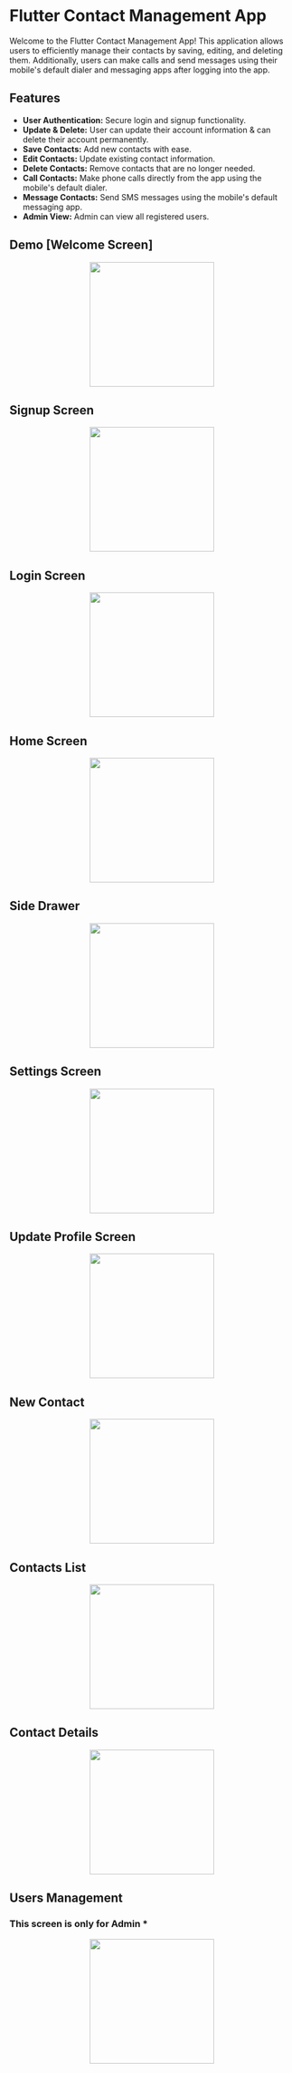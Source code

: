 # Flutter Contact Management App

Welcome to the Flutter Contact Management App! This application allows users to efficiently manage their contacts by saving, editing, and deleting them. Additionally, users can make calls and send messages using their mobile's default dialer and messaging apps after logging into the app.

## Features

- **User Authentication:** Secure login and signup functionality.
- **Update & Delete:** User can update their account information & can delete their account permanently.
- **Save Contacts:** Add new contacts with ease.
- **Edit Contacts:** Update existing contact information.
- **Delete Contacts:** Remove contacts that are no longer needed.
- **Call Contacts:** Make phone calls directly from the app using the mobile's default dialer.
- **Message Contacts:** Send SMS messages using the mobile's default messaging app.
- **Admin View:** Admin can view all registered users.

## Demo [Welcome Screen]
<div align="center">
  <img src="https://github.com/Tashfeen-Chohan/FLUTTER-CONTACT-APP/assets/147094961/453eb806-24fa-41d6-987e-39971d2f6f15" width="220"/>
</div>

## Signup Screen
<div align="center">
  <img src="https://github.com/Tashfeen-Chohan/FLUTTER-CONTACT-APP/assets/147094961/f595af64-3de0-49a3-957d-cfe1f97fd354" width="220"/>  
</div>


## Login Screen
<div align="center">
  <img src="https://github.com/Tashfeen-Chohan/FLUTTER-CONTACT-APP/assets/147094961/0cb7cf7f-fb83-4bee-96f6-e675f1f0d91c" width=220/>
</div>

## Home Screen
<div align="center">
  <img src="https://github.com/Tashfeen-Chohan/FLUTTER-CONTACT-APP/assets/147094961/64dcd1f8-1355-41cc-a906-0dcd336c1191" width=220/>
</div>

## Side Drawer
<div align="center">
  <img src="https://github.com/Tashfeen-Chohan/FLUTTER-CONTACT-APP/assets/147094961/800299eb-e1e9-4fe4-98b0-9ea4805ab298" width=220/>
</div>

## Settings Screen
<div align="center">
  <img src="https://github.com/Tashfeen-Chohan/FLUTTER-CONTACT-APP/assets/147094961/5f2eb782-f267-4703-adad-f8b0eee4c084" width=220/>
</div>

## Update Profile Screen
<div align="center">
  <img src="https://github.com/Tashfeen-Chohan/FLUTTER-CONTACT-APP/assets/147094961/fc41cb47-8114-4d2d-9b74-acfaecd88e41" width=220/>
</div>

## New Contact
<div align="center">
  <img src="https://github.com/Tashfeen-Chohan/FLUTTER-CONTACT-APP/assets/147094961/f98cfc3c-b0b2-43fe-a715-9c0a93191f9e" width=220/>
</div>

## Contacts List
<div align="center">
  <img src="https://github.com/Tashfeen-Chohan/FLUTTER-CONTACT-APP/assets/147094961/6358c515-b441-41a0-9029-c5fc84b9b9bc" width=220/>
</div>

## Contact Details
<div align="center">
  <img src="https://github.com/Tashfeen-Chohan/FLUTTER-CONTACT-APP/assets/147094961/bdc645ef-009c-4640-9509-f5d0657a837d" width=220/>
</div>

## Users Management
### This screen is only for Admin *
<div align="center">
  <img src="https://github.com/Tashfeen-Chohan/FLUTTER-CONTACT-APP/assets/147094961/259563a5-f85d-4129-8294-d5b612aab09d" width=220/>
</div>










